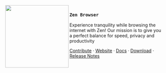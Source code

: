 <img src="https://github.com/user-attachments/assets/bac99e76-a1e1-4d41-aca8-c052f2ad23a3" align="left" width="200"/>

### `Zen Browser`

Experience tranquility while browsing the internet with Zen! Our mission is to give you a perfect balance for speed, privacy and productivity

<a href="https://docs.zen-browser.app/contribute/translation">Contribute</a> ·
<a href="https://www.zen-browser.app">Website</a> ·
<a href="https://docs.zen-browser.app">Docs</a> ·
<a href="https://www.zen-browser.app/download">Download</a> ·
<a href="https://www.zen-browser.app/release-notes/latest">Release Notes</a>
